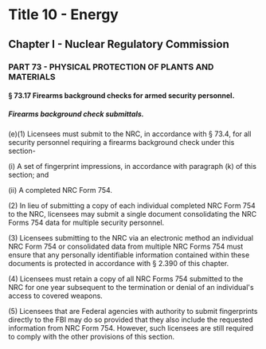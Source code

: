 
# Title 10 - Energy
## Chapter I - Nuclear Regulatory Commission
### PART 73 - PHYSICAL PROTECTION OF PLANTS AND MATERIALS
#### § 73.17 Firearms background checks for armed security personnel.
##### Firearms background check submittals.

(e)(1) Licensees must submit to the NRC, in accordance with § 73.4, for all security personnel requiring a firearms background check under this section-

(i) A set of fingerprint impressions, in accordance with paragraph (k) of this section; and

(ii) A completed NRC Form 754.

(2) In lieu of submitting a copy of each individual completed NRC Form 754 to the NRC, licensees may submit a single document consolidating the NRC Forms 754 data for multiple security personnel.

(3) Licensees submitting to the NRC via an electronic method an individual NRC Form 754 or consolidated data from multiple NRC Forms 754 must ensure that any personally identifiable information contained within these documents is protected in accordance with § 2.390 of this chapter.

(4) Licensees must retain a copy of all NRC Forms 754 submitted to the NRC for one year subsequent to the termination or denial of an individual's access to covered weapons.

(5) Licensees that are Federal agencies with authority to submit fingerprints directly to the FBI may do so provided that they also include the requested information from NRC Form 754. However, such licensees are still required to comply with the other provisions of this section.
